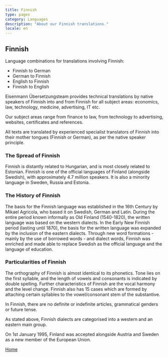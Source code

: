 ```yaml
---
title: Finnish
type: pages
category: Languages
description: "About our Finnish translations."
locale: en
---
```


## Finnish

Language combinations for translations involving Finnish:
- Finnish to German
- German to Finnish
- English to Finnish
- Finnish to English

Eisenmann Übersetzungsteam provides technical translations by native speakers of Finnish into and from Finnish for all subject areas: economics, law, technology, medicine, advertising, IT etc.

Our subject areas range from finance to law, from technology to advertising, websites, certificates and references.

All texts are translated by experienced specialist translators of Finnish into their mother tongues (Finnish or German), as per the native speaker principle.

### The Spread of Finnish
Finnish is distantly related to Hungarian, and is most closely related to Estonian. Finnish is one of the official languages of Finland (alongside Swedish), with approximately 4.7 million speakers. It is also a minority language in Sweden, Russia and Estonia.

### The History of Finnish
The basis for the Finnish language was established in the 16th Century by Mikael Agricola, who based it on Swedish, German and Latin. During the entire period known informally as Old Finland (1540-1820), the written language was based on the western dialects. In the Early New Finnish period (lasting until 1870), the basis for the written language was expanded by the inclusion of the eastern dialects. Through new word formations - mainly by the use of borrowed words - and dialect words, Finnish was enriched and made able to replace Swedish as the official language and the language of education.

### Particularities of Finnish
The orthography of Finnish is almost identical to its phonetics. Tone lies on the first syllable, and the length of vowels and consonants is indicated by double spelling. Further characteristics of Finnish are the vocal harmony and the level change. Finnish also has 15 cases which are formed by attaching certain syllables to the vowel/consonant stem of the substantive.

In Finnish, there are no definite or indefinite articles, grammatical genders or future tense.

As stated above, Finnish dialects are categorised into a western and an eastern main group.

On 1st January 1995, Finland was accepted alongside Austria and Sweden as a new member of the European Union.

[Home](/about/landing)